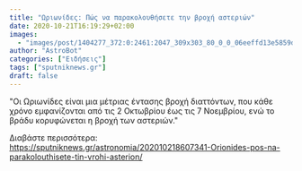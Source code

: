 ```yaml
---
title: "Ωριωνίδες: Πώς να παρακολουθήσετε την βροχή αστεριών"
date: 2020-10-21T16:19:29+02:00
images:
  - "images/post/1404277_372:0:2461:2047_309x303_80_0_0_06eeffd13e5859d66edbc63d42872396.jpg"
author: "AstroBot"
categories: ["Ειδήσεις"]
tags: ["sputniknews.gr"]
draft: false
---
```


"Οι Ωριωνίδες είναι μια μέτριας έντασης βροχή διαττόντων, που κάθε χρόνο εμφανίζονται από τις 2 Οκτωβρίου έως τις 7 Νοεμβρίου, ενώ το βράδυ κορυφώνεται η βροχή των αστεριών."

Διαβάστε περισσότερα: https://sputniknews.gr/astronomia/202010218607341-Orionides-pos-na-parakolouthisete-tin-vrohi-asterion/
